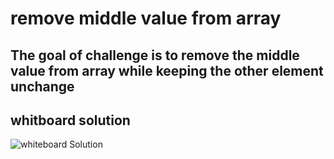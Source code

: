 # remove middle value from array

## The goal of challenge is to remove the middle value from array while keeping the other element unchange

## whitboard solution 
![whiteboard Solution](https://github.com/hammam-nab/challenges-and-data-structures/blob/remove-middle-value-from-array/whiteboard-challenges/codeChallenges-image/remove-middle-value-from-array.png?raw=true)
